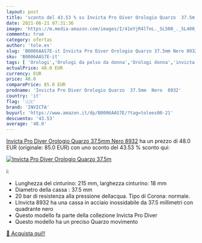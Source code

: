 ```yaml
---
layout: post
title: 'sconto del 43.53 % su Invicta Pro Diver Orologio Quarzo  37.5m  '
date: 2021-06-21 07:31:36
image: 'https://m.media-amazon.com/images/I/41eYjR4lTeL._SL500_._SL400_.jpg'
comments: true
category: ofertas
author: 'tole.es'
slug: 'B0006AAS7E-it Invicta Pro Diver Orologio Quarzo 37.5mm Nero 8932'
sku: 'B0006AAS7E-it'
tags: [ 'Orologi','Orologi da polso da donna','Orologi donna','invicta', ]
actualPrice: 48.0 EUR
currency: EUR
price: 48.0
comparePrice: 85.0 EUR
prodname: 'Invicta Pro Diver Orologio Quarzo  37.5mm  Nero  8932'
country: 'it'
flag: '🇮🇹'
brand: 'INVICTA'
buyurl: 'https://www.amazon.it/dp/B0006AAS7E/?tag=tolees00-21'
descuento: '43.53'
average: '48.0'
---
```


[Invicta Pro Diver Orologio Quarzo  37.5mm  Nero  8932](https://www.amazon.it/dp/B0006AAS7E/?tag=tolees00-21) ha un prezzo di 48.0 EUR (originale: 85.0 EUR) con uno sconto del 43.53 % sconto qui:

[![Invicta Pro Diver Orologio Quarzo  37.5m](https://m.media-amazon.com/images/I/41eYjR4lTeL._SL500_._SL400_.jpg)](https://www.amazon.it/dp/B0006AAS7E/?tag=tolees00-21)

ℹ️:

- Lunghezza del cinturino: 215 mm, larghezza cinturino: 18 mm
- Diametro della cassa : 37.5 mm
- 20 bar di resistenza alla pressione dellacqua. Tipo di Corona: normale.
- LInvicta 8932 ha una cassa in acciaio inossidabile da 37.5 millimetri con quadrante nero
- Questo modello fa parte della collezione Invicta Pro Diver
- Questo modello ha un preciso Quarzo movimento

[🛒 Acquista qui!!](https://www.amazon.it/dp/B0006AAS7E/?tag=tolees00-21)
